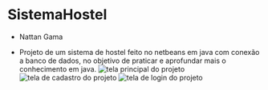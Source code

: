 # SistemaHostel

* Nattan Gama

* Projeto de um sistema de hostel feito no netbeans em java com conexão a banco de dados, no objetivo de praticar e aprofundar mais o conhecimento em java. 
![tela principal do projeto](https://user-images.githubusercontent.com/91083215/165670894-580c3525-9000-42da-acec-54fda6df11a0.png)
![tela de cadastro do projeto](https://user-images.githubusercontent.com/91083215/165670898-02557592-c35c-417a-a58c-29fbb8f45dab.png)
![tela de login do projeto](https://user-images.githubusercontent.com/91083215/165670893-9e9be929-5163-424a-b806-beacfec1f633.png)
